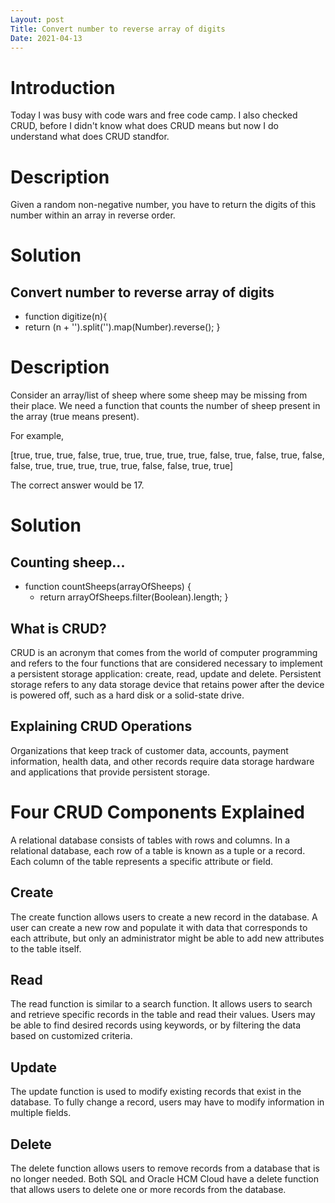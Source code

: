 ```yaml
---
Layout: post
Title: Convert number to reverse array of digits
Date: 2021-04-13
---
```


# Introduction

Today I was busy with code wars and free code camp. I also checked CRUD, before I didn't know what does CRUD means but now I do understand what does CRUD standfor.

# Description

Given a random non-negative number, you have to return the digits of this number within an array in reverse order.

# Solution

## Convert number to reverse array of digits

- function digitize(n){
- return (n + '').split('').map(Number).reverse();
  }

# Description

Consider an array/list of sheep where some sheep may be missing from their place. We need a function that counts the number of sheep present in the array (true means present).

For example,

[true, true, true, false,
true, true, true, true,
true, false, true, false,
true, false, false, true,
true, true, true, true,
false, false, true, true]

The correct answer would be 17.

# Solution

## Counting sheep...

- function countSheeps(arrayOfSheeps) {
  - return arrayOfSheeps.filter(Boolean).length;
    }

## What is CRUD?

CRUD is an acronym that comes from the world of computer programming and refers to the four functions that are considered necessary to implement a persistent storage application: create, read, update and delete. Persistent storage refers to any data storage device that retains power after the device is powered off, such as a hard disk or a solid-state drive.

## Explaining CRUD Operations

Organizations that keep track of customer data, accounts, payment information, health data, and other records require data storage hardware and applications that provide persistent storage.

# Four CRUD Components Explained

A relational database consists of tables with rows and columns. In a relational database, each row of a table is known as a tuple or a record. Each column of the table represents a specific attribute or field.

## Create

The create function allows users to create a new record in the database. A user can create a new row and populate it with data that corresponds to each attribute, but only an administrator might be able to add new attributes to the table itself.

## Read

The read function is similar to a search function. It allows users to search and retrieve specific records in the table and read their values. Users may be able to find desired records using keywords, or by filtering the data based on customized criteria.

## Update

The update function is used to modify existing records that exist in the database. To fully change a record, users may have to modify information in multiple fields.

## Delete

The delete function allows users to remove records from a database that is no longer needed. Both SQL and Oracle HCM Cloud have a delete function that allows users to delete one or more records from the database.

